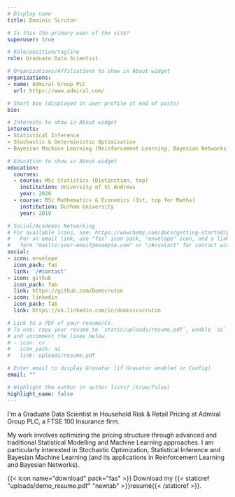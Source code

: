 ```yaml
---
# Display name
title: Dominic Scruton

# Is this the primary user of the site?
superuser: true

# Role/position/tagline
role: Graduate Data Scientist

# Organizations/Affiliations to show in About widget
organizations:
- name: Admiral Group PLC
  url: https://www.admiral.com/

# Short bio (displayed in user profile at end of posts)
bio: 

# Interests to show in About widget
interests:
- Statistical Inference
- Stochastic & Deterministic Optimization
- Bayesian Machine Learning (Reinforcement Learning, Bayesian Networks)

# Education to show in About widget
education:
  courses:
  - course: MSc Statistics (Distinction, top)
    institution: University of St Andrews
    year: 2020
  - course: BSc Mathematics & Economics (1st, top for Maths)
    institution: Durham University
    year: 2019

# Social/Academic Networking
# For available icons, see: https://wowchemy.com/docs/getting-started/page-builder/#icons
#   For an email link, use "fas" icon pack, "envelope" icon, and a link in the
#   form "mailto:your-email@example.com" or "/#contact" for contact widget.
social:
- icon: envelope
  icon_pack: fas
  link: '/#contact'
- icon: github
  icon_pack: fab
  link: https://github.com/Domscruton
- icon: linkedin
  icon_pack: fab
  link: https://uk.linkedin.com/in/dominicscruton

# Link to a PDF of your resume/CV.
# To use: copy your resume to `static/uploads/resume.pdf`, enable `ai` icons in `params.toml`, 
# and uncomment the lines below.
# - icon: cv
#   icon_pack: ai
#   link: uploads/resume.pdf

# Enter email to display Gravatar (if Gravatar enabled in Config)
email: ""

# Highlight the author in author lists? (true/false)
highlight_name: false
---
```


I'm a Graduate Data Scientist in Household Risk & Retail Pricing at Admiral Group PLC, a FTSE 100 Insurance firm. 

My work involves optimizing the pricing structure through advanced and traditional Statistical Modelling and Machine Learning approaches. I am particularly interested in Stochastic Optimization, Statistical Inference and Bayesian Machine Learning (and its applications in Reinforcement Learning and Bayesian Networks).

{{< icon name="download" pack="fas" >}} Download my {{< staticref "uploads/demo_resume.pdf" "newtab" >}}resumé{{< /staticref >}}.

